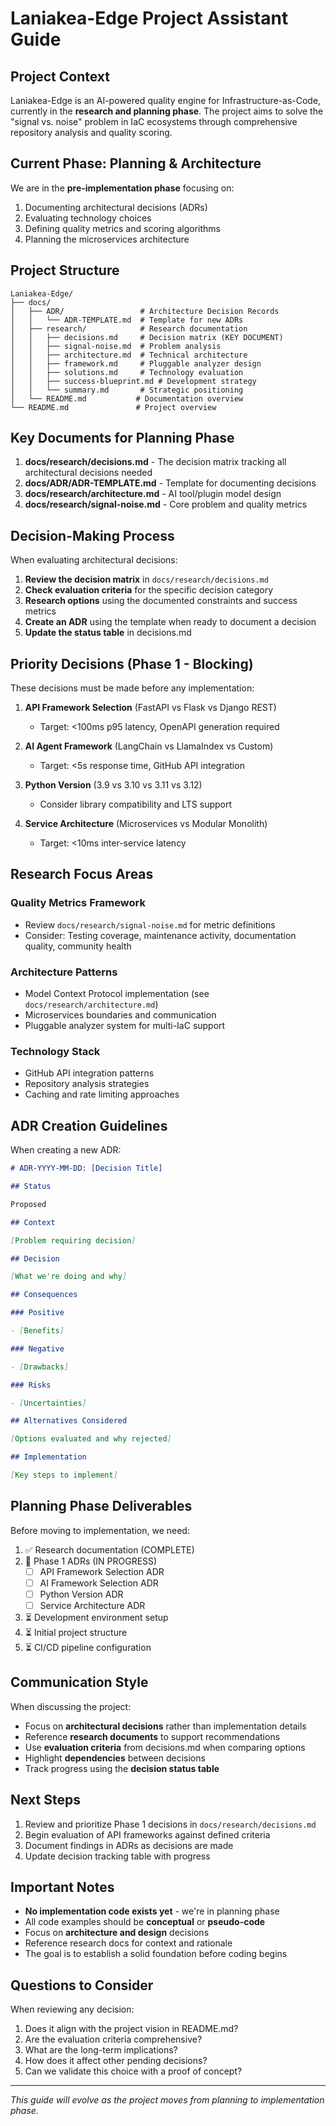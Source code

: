 # Laniakea-Edge Project Assistant Guide

## Project Context

Laniakea-Edge is an AI-powered quality engine for Infrastructure-as-Code, currently in the **research and planning phase**. The project aims to solve the "signal vs. noise" problem in IaC ecosystems through comprehensive repository analysis and quality scoring.

## Current Phase: Planning & Architecture

We are in the **pre-implementation phase** focusing on:

1. Documenting architectural decisions (ADRs)
2. Evaluating technology choices
3. Defining quality metrics and scoring algorithms
4. Planning the microservices architecture

## Project Structure

```text
Laniakea-Edge/
├── docs/
│   ├── ADR/                 # Architecture Decision Records
│   │   └── ADR-TEMPLATE.md  # Template for new ADRs
│   ├── research/            # Research documentation
│   │   ├── decisions.md     # Decision matrix (KEY DOCUMENT)
│   │   ├── signal-noise.md  # Problem analysis
│   │   ├── architecture.md  # Technical architecture
│   │   ├── framework.md     # Pluggable analyzer design
│   │   ├── solutions.md     # Technology evaluation
│   │   ├── success-blueprint.md # Development strategy
│   │   └── summary.md       # Strategic positioning
│   └── README.md           # Documentation overview
└── README.md               # Project overview
```

## Key Documents for Planning Phase

1. **docs/research/decisions.md** - The decision matrix tracking all architectural decisions needed
2. **docs/ADR/ADR-TEMPLATE.md** - Template for documenting decisions
3. **docs/research/architecture.md** - AI tool/plugin model design
4. **docs/research/signal-noise.md** - Core problem and quality metrics

## Decision-Making Process

When evaluating architectural decisions:

1. **Review the decision matrix** in `docs/research/decisions.md`
2. **Check evaluation criteria** for the specific decision category
3. **Research options** using the documented constraints and success metrics
4. **Create an ADR** using the template when ready to document a decision
5. **Update the status table** in decisions.md

## Priority Decisions (Phase 1 - Blocking)

These decisions must be made before any implementation:

1. **API Framework Selection** (FastAPI vs Flask vs Django REST)
   - Target: <100ms p95 latency, OpenAPI generation required
2. **AI Agent Framework** (LangChain vs LlamaIndex vs Custom)

   - Target: <5s response time, GitHub API integration

3. **Python Version** (3.9 vs 3.10 vs 3.11 vs 3.12)

   - Consider library compatibility and LTS support

4. **Service Architecture** (Microservices vs Modular Monolith)
   - Target: <10ms inter-service latency

## Research Focus Areas

### Quality Metrics Framework

- Review `docs/research/signal-noise.md` for metric definitions
- Consider: Testing coverage, maintenance activity, documentation quality, community health

### Architecture Patterns

- Model Context Protocol implementation (see `docs/research/architecture.md`)
- Microservices boundaries and communication
- Pluggable analyzer system for multi-IaC support

### Technology Stack

- GitHub API integration patterns
- Repository analysis strategies
- Caching and rate limiting approaches

## ADR Creation Guidelines

When creating a new ADR:

```markdown
# ADR-YYYY-MM-DD: [Decision Title]

## Status

Proposed

## Context

[Problem requiring decision]

## Decision

[What we're doing and why]

## Consequences

### Positive

- [Benefits]

### Negative

- [Drawbacks]

### Risks

- [Uncertainties]

## Alternatives Considered

[Options evaluated and why rejected]

## Implementation

[Key steps to implement]
```

## Planning Phase Deliverables

Before moving to implementation, we need:

1. ✅ Research documentation (COMPLETE)
2. 🔄 Phase 1 ADRs (IN PROGRESS)
   - [ ] API Framework Selection ADR
   - [ ] AI Framework Selection ADR
   - [ ] Python Version ADR
   - [ ] Service Architecture ADR
3. ⏳ Development environment setup
4. ⏳ Initial project structure
5. ⏳ CI/CD pipeline configuration

## Communication Style

When discussing the project:

- Focus on **architectural decisions** rather than implementation details
- Reference **research documents** to support recommendations
- Use **evaluation criteria** from decisions.md when comparing options
- Highlight **dependencies** between decisions
- Track progress using the **decision status table**

## Next Steps

1. Review and prioritize Phase 1 decisions in `docs/research/decisions.md`
2. Begin evaluation of API frameworks against defined criteria
3. Document findings in ADRs as decisions are made
4. Update decision tracking table with progress

## Important Notes

- **No implementation code exists yet** - we're in planning phase
- All code examples should be **conceptual** or **pseudo-code**
- Focus on **architecture and design** decisions
- Reference research docs for context and rationale
- The goal is to establish a solid foundation before coding begins

## Questions to Consider

When reviewing any decision:

1. Does it align with the project vision in README.md?
2. Are the evaluation criteria comprehensive?
3. What are the long-term implications?
4. How does it affect other pending decisions?
5. Can we validate this choice with a proof of concept?

---

_This guide will evolve as the project moves from planning to implementation phase._

